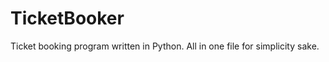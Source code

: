 TicketBooker
============

Ticket booking program written in Python. All in one file for simplicity sake.
